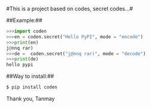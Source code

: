 #This is a project based on codes, secret codes...#


##Example:##

```python
>>>import coden
>>>en = coden.secret("Hello PyPI", mode = "encode")
>>>print(en)
j@nnq rar)
>>>de =  coden.secret("j@nnq rar)", mode = "decode")
>>>print(de)
hello pypi

```

##Way to install:##

```bash
$ pip install coden
```

Thank you,
Tanmay